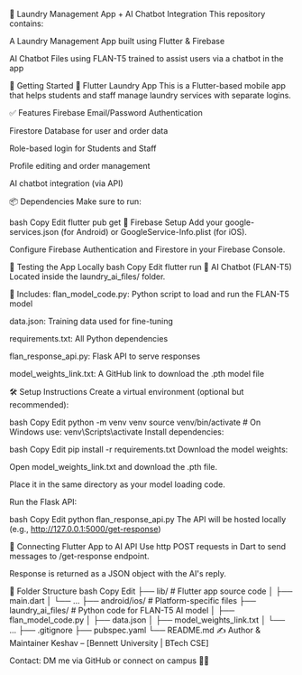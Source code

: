 🧺 Laundry Management App + AI Chatbot Integration
This repository contains:

A Laundry Management App built using Flutter & Firebase

AI Chatbot Files using FLAN-T5 trained to assist users via a chatbot in the app

🚀 Getting Started
📱 Flutter Laundry App
This is a Flutter-based mobile app that helps students and staff manage laundry services with separate logins.

✅ Features
Firebase Email/Password Authentication

Firestore Database for user and order data

Role-based login for Students and Staff

Profile editing and order management

AI chatbot integration (via API)

📦 Dependencies
Make sure to run:

bash
Copy
Edit
flutter pub get
📂 Firebase Setup
Add your google-services.json (for Android) or GoogleService-Info.plist (for iOS).

Configure Firebase Authentication and Firestore in your Firebase Console.

🧪 Testing the App Locally
bash
Copy
Edit
flutter run
🤖 AI Chatbot (FLAN-T5)
Located inside the laundry_ai_files/ folder.

📁 Includes:
flan_model_code.py: Python script to load and run the FLAN-T5 model

data.json: Training data used for fine-tuning

requirements.txt: All Python dependencies

flan_response_api.py: Flask API to serve responses

model_weights_link.txt: A GitHub link to download the .pth model file

🛠️ Setup Instructions
Create a virtual environment (optional but recommended):

bash
Copy
Edit
python -m venv venv
source venv/bin/activate  # On Windows use: venv\Scripts\activate
Install dependencies:

bash
Copy
Edit
pip install -r requirements.txt
Download the model weights:

Open model_weights_link.txt and download the .pth file.

Place it in the same directory as your model loading code.

Run the Flask API:

bash
Copy
Edit
python flan_response_api.py
The API will be hosted locally (e.g., http://127.0.0.1:5000/get-response)

🔄 Connecting Flutter App to AI API
Use http POST requests in Dart to send messages to /get-response endpoint.

Response is returned as a JSON object with the AI's reply.

🧾 Folder Structure
bash
Copy
Edit
├── lib/                    # Flutter app source code
│   ├── main.dart
│   └── ...
├── android/ios/            # Platform-specific files
├── laundry_ai_files/       # Python code for FLAN-T5 AI model
│   ├── flan_model_code.py
│   ├── data.json
│   ├── model_weights_link.txt
│   └── ...
├── .gitignore
├── pubspec.yaml
└── README.md
✍️ Author & Maintainer
Keshav – [Bennett University | BTech CSE]

Contact: DM me via GitHub or connect on campus 👨‍💻

